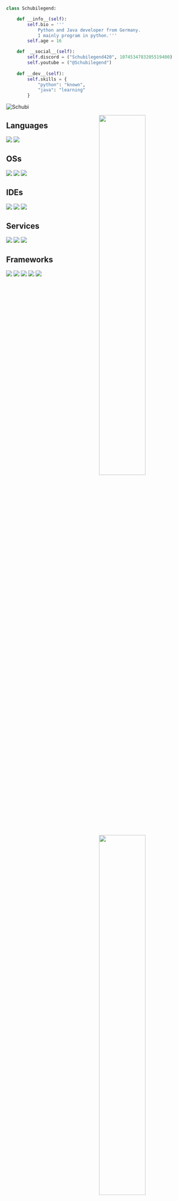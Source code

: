 ```python

class Schubilegend:

    def __info__(self):
        self.bio = '''
            Python and Java developer from Germany.
            I mainly program in python.'''
        self.age = 16

    def  __social__(self):
        self.discord = ("Schubilegend420", 1074534783205519400)
        self.youtube = ("@Schubilegend")
    
    def __dev__(self):
        self.skills = {
            "python": "known",
            "java": "learning"
        } 
```



![Schubi](https://github.com/Schubilegend/Schubilegend/assets/90055814/7dcec89c-39af-4698-a8a9-a140a7837030)


<img width="50%" align="right" src="https://github-readme-stats.vercel.app/api?username=Schubilegend&count_private=true&include_all_commits=true&show_icons=true&theme=midnight-purple&icon_color=fff&hide_border=true">
<img width="50%" align="right" src="https://github-readme-stats.vercel.app/api/top-langs?username=Schubilegend&theme=midnight-purple&layout=compact&hide_border=true&langs_count=10&exclude_repo=mcp1.8.9op">
<img width="50%" align="right" src="https://github-readme-streak-stats.herokuapp.com/?user=Schubilegend&theme=midnight-purple&hide_border=true">
<img width="50%" height="1px" align="right" src="https://i.imgur.com/DkKayja.png">
<img width="50%" align="right" src="https://activity-graph.herokuapp.com/graph?username=Schubilegend&bg_color=000000&color=5e2b99&line=5e2b99&point=ffffff&area=true&hide_border=true">


## Languages
![](https://img.shields.io/badge/Java-ED8B00?style=for-the-badge&logo=oracle&logoColor=black)
![](https://img.shields.io/badge/Python-0078D6?style=for-the-badge&logo=python&logoColor=white)

## OSs
![](https://img.shields.io/badge/Windows-0078D6?style=for-the-badge&logo=windows&logoColor=white)
![](https://img.shields.io/badge/Ubuntu-E95420?style=for-the-badge&logo=ubuntu&logoColor=white)
![](https://img.shields.io/badge/Kali-339933?style=for-the-badge&logo=kalilinux&logoColor=white)

## IDEs
![](https://img.shields.io/badge/VS_Code-0078D4?style=for-the-badge&logo=visual%20studio%20code&logoColor=white)
![](https://img.shields.io/badge/IntelliJ_IDEA-000000.svg?style=for-the-badge&logo=intellij-idea&logoColor=white)
![](https://img.shields.io/badge/Pycharm-000000.svg?style=for-the-badge&logo=pycharm&logoColor=white)

## Services
![](https://img.shields.io/badge/Azure-0089D6?style=for-the-badge&logo=microsoft-azure&logoColor=white)
![](https://img.shields.io/badge/Render-339933?style=for-the-badge&logo=render&logoColor=white)
![](https://img.shields.io/badge/Github%20copilot-061f47?style=for-the-badge&logo=Github&logoColor=white)

## Frameworks
![](https://img.shields.io/badge/springboot-06b004?style=for-the-badge&logo=springboot&logoColor=white)
![](https://img.shields.io/badge/gradle-02303A?style=for-the-badge&logo=gradle&logoColor=white)
![](https://img.shields.io/badge/maven-C71A36?style=for-the-badge&logo=apachemaven&logoColor=white)
![](https://img.shields.io/badge/npm-CB3837?style=for-the-badge&logo=npm&logoColor=white)
![](https://img.shields.io/badge/Node.js-339933?style=for-the-badge&logo=nodedotjs&logoColor=white)
